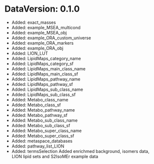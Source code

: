 DataVersion: 0.1.0
=======================
* Added: exact_masses
* Added: example_MSEA_multicond
* Added: example_MSEA_obj
* Added: example_ORA_custom_universe
* Added: example_ORA_markers
* Added: example_ORA_obj
* Added: LION_LUT
* Added: LipidMaps_category_name
* Added: LipidMaps_category_sf
* Added: LipidMaps_main_class_name
* Added: LipidMaps_main_class_sf
* Added: LipidMaps_pathway_name
* Added: LipidMaps_pathway_sf
* Added: LipidMaps_sub_class_name
* Added: LipidMaps_sub_class_sf
* Added: Metabo_class_name
* Added: Metabo_class_sf
* Added: Metabo_pathway_name
* Added: Metabo_pathway_sf
* Added: Metabo_sub_class_name
* Added: Metabo_sub_class_sf
* Added: Metabo_super_class_name
* Added: Metabo_super_class_sf
* Added: metaspace_databases
* Added: pathway_list_LION
* Added: termsSelection
Added enrichmed background, isomers data, LION lipid sets and S2IsoMEr example data

